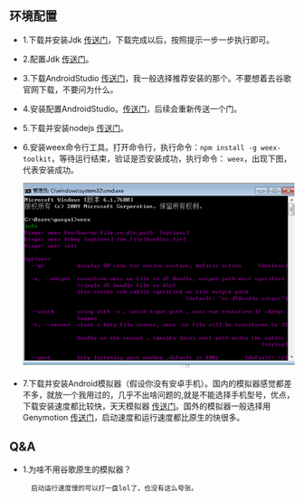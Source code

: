 ## 环境配置
- 1.下载并安装Jdk [传送门](http://www.oracle.com/technetwork/java/javase/downloads/jdk8-downloads-2133151.html)，下载完成以后，按照提示一步一步执行即可。
- 2.配置Jdk [传送门](http://jingyan.baidu.com/article/6dad5075d1dc40a123e36ea3.html)。
- 3.下载AndroidStudio [传送门](http://www.androiddevtools.cn/)，我一般选择推荐安装的那个。不要想着去谷歌官网下载，不要问为什么。
- 4.安装配置AndroidStudio。[传送门](http://www.tuicool.com/articles/AVjAva)，后续会重新传送一个门。
- 5.下载并安装nodejs [传送门](https://nodejs.org/en/)。
- 6.安装weex命令行工具。打开命令行，执行命令：```npm install -g weex-toolkit```，等待运行结束，验证是否安装成功，执行命令：	```weex```，出现下图，代表安装成功。

  ![](androidImgs/config_1.png)
  
- 7.下载并安装Android模拟器（假设你没有安卓手机）。国内的模拟器感觉都差不多，就放一个我用过的，几乎不出啥问题的,就是不能选择手机型号，优点，下载安装速度都比较快，天天模拟器 [传送门](http://www.ttmnq.com/)。国外的模拟器一般选择用Genymotion [传送门](http://jingyan.baidu.com/article/3ea51489e7d8bd52e61bba36.html)，启动速度和运行速度都比原生的快很多。

## Q&A
- 1.为啥不用谷歌原生的模拟器？ 

        启动运行速度慢的可以打一盘lol了，也没有这么夸张。